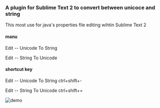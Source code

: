 ### A plugin for Sublime Text 2 to convert between unicoce and string

This most use for java's properties file editing wihtin Sublime Text 2

#### manu

Edit -- Unicode To String

Edit -- String To Unicode

#### shortcut key

Edit -- Unicode To String     ctrl+shift+-

Edit -- String To Unicode     ctrl+shift+=

![demo](http://xiaoxuenotes.com/images/sublimePluginDemo.gif)
